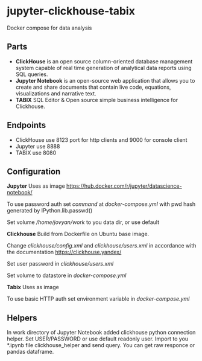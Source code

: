 # jupyter-clickhouse-tabix
Docker compose for data analysis

Parts
---
- **ClickHouse** is an open source column-oriented database management system capable of real time generation of analytical data reports using SQL queries.
- **Jupyter Notebook** is an open-source web application that allows you to create and share documents that contain live code, equations, visualizations and narrative text.
- **TABIX** SQL Editor & Open source simple business intelligence for Clickhouse.

Endpoints
---
- ClickHouse use 8123 port for http clients and 9000 for console client
- Jupyter use 8888
- TABIX use 8080

Configuration
---
**Jupyter**
Uses as image https://hub.docker.com/r/jupyter/datascience-notebook/

To use password auth set *command* at *docker-compose.yml* with pwd hash generated by IPython.lib.passwd()

Set volume */home/jovyan/work* to you data dir, or use default

**Clickhouse**
Build from Dockerfile on Ubuntu base image.

Change *clickhouse/config.xml* and *clickhouse/users.xml* in accordance with the documentation https://clickhouse.yandex/

Set user password in *clickhouse/users.xml*

Set volume to datastore in *docker-compose.yml*

**Tabix**
Uses as image

To use basic HTTP auth set environment variable in *docker-compose.yml*

Helpers
---
In work directory of Jupyter Notebook added clickhouse python connection helper.
Set USER/PASSWORD or use default readonly user. Import to you *.ipynb file clickhouse_helper and send query. You can get raw responce or pandas dataframe. 